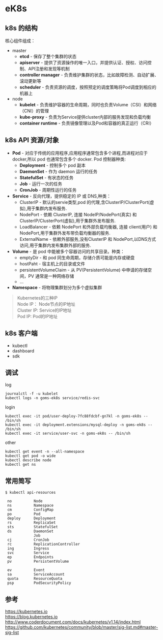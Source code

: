 # eK8s


## k8s 的结构

核心组件组成：  

- master  
    - **etcd** - 保存了整个集群的状态  
    - **apiserver** - 提供了资源操作的唯一入口，并提供认证、授权、访问控制、API注册和发现等机制  
    - **controller manager** - 负责维护集群的状态，比如故障检测、自动扩展、滚动更新等  
    - **scheduler** - 负责资源的调度，按照预定的调度策略将Pod调度到相应的机器上  
- node  
    - **kubelet** - 负责维护容器的生命周期，同时也负责Volume（CSI）和网络（CNI）的管理    
    - **kube-proxy** - 负责为Service提供cluster内部的服务发现和负载均衡   
    - **container runtime** - 负责镜像管理以及Pod和容器的真正运行（CRI）  

## k8s API 资源/对象

- **Pod** - 对应于传统的应用程序,应用程序通常包含多个进程,而进程对应于 docker,所以 pod 也通常包含多个 docker.
    Pod 控制器种类:
    - **Deployment** - 控制多个 pod 副本
    - **DaemonSet** - 作为 daemon 运行的任务
    - **StatefulSet** - 有状态的任务
    - **Job** - 运行一次的任务
    - **CronJob** - 周期性运行的任务
- **Service** - 反向代理，提供稳定的 IP 或 DNS,种类：  
    - ClusterIP - 默认的servie类型,pod 的代理,含ClusterIP/ClusterPort(虚拟),用于集群内发布服务.
    - NodePort - 依赖 ClusterIP, 连接 NodeIP/NodePort(真实) 和 ClusterIP/ClusterPort(虚拟),用于集群外发布服务.
    - LoadBalancer - 依赖 NodePort 和外部负载均衡器, 连接 client(用户) 和 NodePort,用于集群外发布带负载均衡器的服务.
    - ExternalName - 依赖外部服务,没有ClusterIP 和 NodePort,以DNS方式访问,用于集群内发布集群外部的服务.
- **Volume** - 是 pod 中能被多个容器访问的共享目录。种类：
    - emptyDir - 和 pod 同生命周期，存储介质可能是内存或硬盘
    - hostPaht - 宿主机上的目录或文件
    - persistentVolumeClaim - 从 PV(PersistentVolume) 中申请的存储空间，PV 通常是一种网络存储
    - ...
- **Namespace** - 将物理集群划分为多个虚拟集群

> Kubernetes的三种IP  
Node IP： Node节点的IP地址  
Cluster IP: Service的IP地址  
Pod IP: Pod的IP地址  

## k8s 客户端

- kubectl 
- dashboard 
- sdk 

## 调试 

log
```
journalctl -f -u kubelet
kubectl logs -n goms-ek8s service/redis-svc  
```

login
```
kubectl exec -it pod/user-deploy-7fc88fdcbf-gn7kl -n goms-ek8s -- /bin/sh  
kubectl exec -it deployment.extensions/mysql-deploy -n goms-ek8s -- /bin/sh  
kubectl exec -it service/user-svc -n goms-ek8s -- /bin/sh  
```

other
```
kubectl get event -n --all-namespace
kubectl get pod -o wide
kubectl describe node
kubectl get ns
```

## 常用简写
```
$ kubectl api-resources

 no          Node
 ns          Namespace
 cm          ConfigMap
 po          Pod
 deploy      Deployment
 rs          ReplicaSet
 sts         StatefulSet
 ds          DaemonSet
             Job
 cj          CronJob
 rc          ReplicationController
 ing         Ingress
 svc         Service
 ep          Endpoints
 pv          PersistentVolume

 ev          Event
 sa          ServiceAccount
 quota       ResourceQuota
 psp         PodSecurityPolicy
 ```

 ## 参考

https://kubernetes.io  
https://blog.kubernetes.io  
http://www.coderdocument.com/docs/kubernetes/v1.14/index.html  
https://github.com/kubernetes/community/blob/master/sig-list.md#master-sig-list
